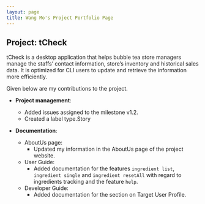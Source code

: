 ```yaml
---
layout: page
title: Wang Mo's Project Portfolio Page
---
```

## Project: tCheck

tCheck is a desktop application that helps bubble tea store managers manage the staffs’ contact information,
store’s inventory and historical sales data. It is optimized for CLI users to update and retrieve the information more
efficiently.

Given below are my contributions to the project.

* **Project management**:
  * Added issues assigned to the milestone v1.2.
  * Created a label type.Story

* **Documentation**:
  * AboutUs page:
    * Updated my information in the AboutUs page of the project website.
  * User Guide:
    * Added documentation for the features `ingredient list`, `ingredient single` and `ingredient resetAll`
     with regard to ingredients tracking and the feature `help`.
  * Developer Guide:
    * Added documentation for the section on Target User Profile.
